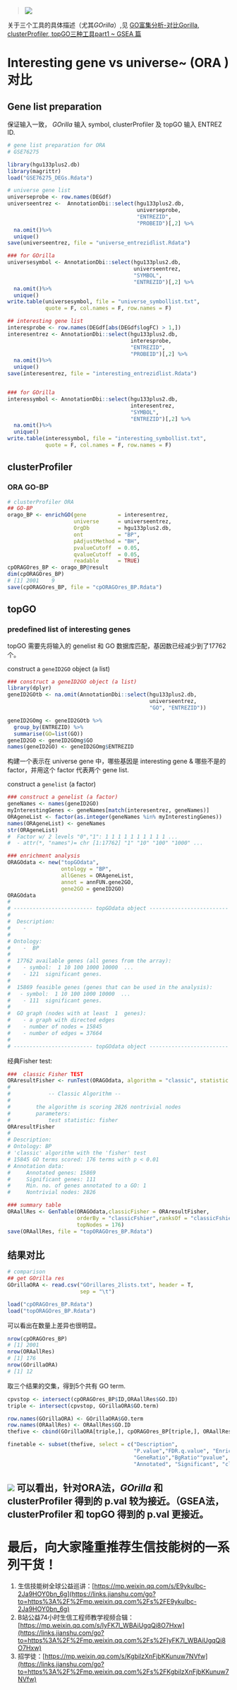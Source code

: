 > ![](https://upload-images.jianshu.io/upload_images/14383117-716371c59e87fe1d.png?imageMogr2/auto-orient/strip%7CimageView2/2/w/1240)

关于三个工具的具体描述（尤其*GOrilla*）,见 [GO富集分析-对比Gorilla, clusterProfiler, topGO三种工具part1 ~ GSEA 篇]([https://www.jianshu.com/p/a2e4eefd606d](https://www.jianshu.com/p/a2e4eefd606d)
)

# Interesting gene vs universe~  (ORA )对比 

## Gene list preparation
保证输入一致， *GOrilla* 输入 symbol, clusterProfiler 及 topGO 输入 ENTREZ ID.

```R
# gene list preparation for ORA
# GSE76275

library(hgu133plus2.db)
library(magrittr)
load("GSE76275_DEGs.Rdata")

# universe gene list
universeprobe <- row.names(DEGdf)
universeentrez <-  AnnotationDbi::select(hgu133plus2.db,
                                         universeprobe,
                                         "ENTREZID",
                                         "PROBEID")[,2] %>%
  na.omit()%>%
  unique()
save(universeentrez, file = "universe_entrezidlist.Rdata") 

### for GOrilla
universesymbol <- AnnotationDbi::select(hgu133plus2.db,
                                        universeentrez,
                                        "SYMBOL",
                                        "ENTREZID")[,2] %>%
  na.omit()%>%
  unique()
write.table(universesymbol, file = "universe_symbollist.txt",
            quote = F, col.names = F, row.names = F)

## interesting gene list
interesprobe <- row.names(DEGdf[abs(DEGdf$logFC) > 1,])
interesentrez <- AnnotationDbi::select(hgu133plus2.db,
                                       interesprobe,
                                       "ENTREZID",
                                       "PROBEID")[,2] %>%
  na.omit()%>%
  unique()
save(interesentrez, file = "interesting_entrezidlist.Rdata") 


### for GOrilla
interessymbol <- AnnotationDbi::select(hgu133plus2.db,
                                       interesentrez,
                                       "SYMBOL",
                                       "ENTREZID")[,2] %>%
  na.omit()%>%
  unique()
write.table(interessymbol, file = "interesting_symbollist.txt",
            quote = F, col.names = F, row.names = F)
```

## clusterProfiler 

### ORA GO-BP

```R
# clusterProfiler ORA
## GO-BP
orago_BP <- enrichGO(gene          = interesentrez,
                     universe      = universeentrez,
                     OrgDb         = hgu133plus2.db,
                     ont           = "BP",
                     pAdjustMethod = "BH",
                     pvalueCutoff  = 0.05,
                     qvalueCutoff  = 0.05,
                     readable      = TRUE)
cpORAGOres_BP <- orago_BP@result
dim(cpORAGOres_BP)
# [1] 2001    9
save(cpORAGOres_BP, file = "cpORAGOres_BP.Rdata")
```

## topGO 

### predefined list of interesting genes 
topGO 需要先将输入的 genelist 和 GO 数据库匹配，基因数已经减少到了17762个。

construct a `geneID2GO` object (a list)

```R
### construct a geneID2GO object (a list)
library(dplyr)
geneID2GOtb <- na.omit(AnnotationDbi::select(hgu133plus2.db, 
                                             universeentrez,
                                             "GO", "ENTREZID"))

geneID2GOmg <- geneID2GOtb %>%
  group_by(ENTREZID) %>%
  summarise(GO=list(GO))
geneID2GO <- geneID2GOmg$GO
names(geneID2GO) <- geneID2GOmg$ENTREZID
```
构建一个表示在 universe gene 中，哪些基因是 interesting gene & 哪些不是的 factor，并用这个 factor 代表两个 gene list.

construct a `genelist` (a factor)

```R
### construct a genelist (a factor)
geneNames <- names(geneID2GO)
myInterestingGenes <- geneNames[match(interesentrez, geneNames)]
ORAgeneList <- factor(as.integer(geneNames %in% myInterestingGenes)) 
names(ORAgeneList) <- geneNames 
str(ORAgeneList) 
#  Factor w/ 2 levels "0","1": 1 1 1 1 1 1 1 1 1 1 ...
#  - attr(*, "names")= chr [1:17762] "1" "10" "100" "1000" ...
```

```R
### enrichment analysis
ORAGOdata <- new("topGOdata",
                 ontology = "BP",
                 allGenes = ORAgeneList,
                 annot = annFUN.gene2GO,
                 gene2GO = geneID2GO)
ORAGOdata
# 
# ------------------------- topGOdata object -------------------------
# 
#  Description:
#    -   
# 
# Ontology:
#    -  BP 
# 
#  17762 available genes (all genes from the array):
#    - symbol:  1 10 100 1000 10000  ...
#    - 121  significant genes. 
# 
#  15869 feasible genes (genes that can be used in the analysis):
#   - symbol:  1 10 100 1000 10000  ...
#    - 111  significant genes. 
# 
#  GO graph (nodes with at least  1  genes):
#    - a graph with directed edges
#    - number of nodes = 15845 
#    - number of edges = 37664 
# 
# ------------------------- topGOdata object -------------------------
```
经典Fisher test:
```R
###  classic Fisher TEST
ORAresultFisher <- runTest(ORAGOdata, algorithm = "classic", statistic = "fisher") 
# 
# 			 -- Classic Algorithm -- 
# 
# 		 the algorithm is scoring 2826 nontrivial nodes
# 		 parameters: 
# 			 test statistic: fisher
ORAresultFisher
# 
# Description:  
# Ontology: BP 
# 'classic' algorithm with the 'fisher' test
# 15845 GO terms scored: 176 terms with p < 0.01
# Annotation data:
#     Annotated genes: 15869 
#     Significant genes: 111 
#     Min. no. of genes annotated to a GO: 1 
#     Nontrivial nodes: 2826 
```

```R
### summary table
ORAallRes <- GenTable(ORAGOdata,classicFisher = ORAresultFisher,
                      orderBy = "classicFshier",ranksOf = "classicFshier",
                      topNodes = 176)
save(ORAallRes, file = "topORAGOres_BP.Rdata")
```

## 结果对比

```R
# comparison 
## get GOrilla res
GOrillaORA <- read.csv("GOrillares_2lists.txt", header = T,
                       sep = "\t")

load("cpORAGOres_BP.Rdata")
load("topORAGOres_BP.Rdata")
```
可以看出在数量上差异也很明显。
```R
nrow(cpORAGOres_BP)
# [1] 2001
nrow(ORAallRes)
# [1] 176
nrow(GOrillaORA)
# [1] 12
```
取三个结果的交集，得到5个共有 GO term.
```R
cpvstop <- intersect(cpORAGOres_BP$ID,ORAallRes$GO.ID)
triple <- intersect(cpvstop, GOrillaORA$GO.term)

row.names(GOrillaORA) <- GOrillaORA$GO.term
row.names(ORAallRes) <- ORAallRes$GO.ID
thefive <- cbind(GOrillaORA[triple,], cpORAGOres_BP[triple,], ORAallRes[triple,])

finetable <- subset(thefive, select = c("Description",
                                        "P.value","FDR.q.value", "Enrichment..N..B..n..b.",   ## GOrilla
                                        "GeneRatio","BgRatio""pvalue", "p.adjust", "qvalue", ## cp
                                        "Annotated", "Significant", "classicFisher"))  ## topGO
```

![](https://upload-images.jianshu.io/upload_images/14383117-3efe9d9be1c8d8c4.png?imageMogr2/auto-orient/strip%7CimageView2/2/w/1240)
可以看出，针对ORA法，*GOrilla* 和 clusterProfiler 得到的 p.val 较为接近。（GSEA法，clusterProfiler 和 topGO 得到的 p.val 更接近。
---
# 最后，向大家隆重推荐生信技能树的一系列干货！

1.  生信技能树全球公益巡讲：[https://mp.weixin.qq.com/s/E9ykuIbc-2Ja9HOY0bn_6g](https://links.jianshu.com/go?to=https%3A%2F%2Fmp.weixin.qq.com%2Fs%2FE9ykuIbc-2Ja9HOY0bn_6g)
2.  B站公益74小时生信工程师教学视频合辑：[https://mp.weixin.qq.com/s/IyFK7l_WBAiUgqQi8O7Hxw](https://links.jianshu.com/go?to=https%3A%2F%2Fmp.weixin.qq.com%2Fs%2FIyFK7l_WBAiUgqQi8O7Hxw)
3.  招学徒：[https://mp.weixin.qq.com/s/KgbilzXnFjbKKunuw7NVfw](https://links.jianshu.com/go?to=https%3A%2F%2Fmp.weixin.qq.com%2Fs%2FKgbilzXnFjbKKunuw7NVfw)
